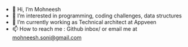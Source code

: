 - 👋 Hi, I’m Mohneesh 
- 👀 I’m interested in programming, coding challenges, data structures
- 🌱 I’m currently working as Technical architect at Appveen
- 📫 How to reach me : Github inbox/ or email me at mohneesh.soni@gmail.com

<!---
mohneeshsoni/mohneeshsoni is a ✨ special ✨ repository because its `README.md` (this file) appears on your GitHub profile.
You can click the Preview link to take a look at your changes.
--->
